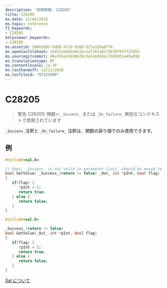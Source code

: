 ```yaml
---
description: '詳細情報: C28205'
title: C28205
ms.date: 11/04/2016
ms.topic: reference
f1_keywords:
- C28205
helpviewer_keywords:
- C28205
ms.assetid: 3d802885-bdb8-47cb-9108-527a328a0774
ms.openlocfilehash: c6421cb20da6e1bc1af167a8173639755ff2fd5b
ms.sourcegitcommit: d6af41e42699628c3e2e6063ec7b03931a49a098
ms.translationtype: MT
ms.contentlocale: ja-JP
ms.lasthandoff: 12/11/2020
ms.locfileid: "97223998"
---
```

# <a name="c28205"></a>C28205

> 警告 C28205: 関数>: `_Success_` または `_On_failure_` 無効なコンテキストで使用されています

`_Success_`注釈と `_On_failure_` 注釈は、関数の戻り値でのみ使用できます。

## <a name="examples"></a>例

```cpp
#include<sal.h>

// Oops, _Success_ is not valid in parameter lists, should be moved to return value.
bool GetValue( _Success_(return != false) _Out_ int *pInt, bool flag)
{
   if(flag) {
      *pInt = 5;
      return true;
   } else {
      return false;
   }
}
```

```cpp
#include<sal.h>

_Success_(return != false)
bool GetValue(_Out_ int *pInt, bool flag)
{
   if(flag) {
      *pInt = 5;
      return true;
   } else {
      return false;
   }
}
```

[Sal について](understanding-sal.md)
